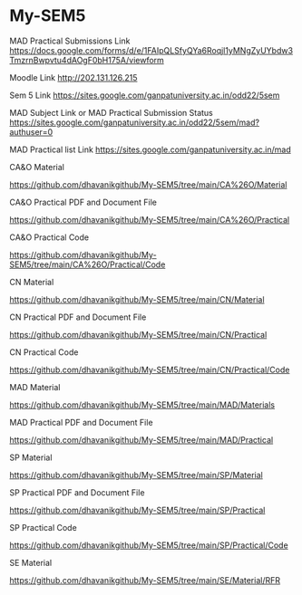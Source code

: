# My-SEM5


MAD Practical Submissions Link
https://docs.google.com/forms/d/e/1FAIpQLSfyQYa6Roqjl1yMNgZyUYbdw3TmzrnBwpvtu4dAOgF0bH175A/viewform


Moodle Link
http://202.131.126.215

Sem 5 Link
https://sites.google.com/ganpatuniversity.ac.in/odd22/5sem

MAD Subject Link or MAD Practical Submission Status
https://sites.google.com/ganpatuniversity.ac.in/odd22/5sem/mad?authuser=0

MAD Practical list Link
https://sites.google.com/ganpatuniversity.ac.in/mad



CA&O Material

https://github.com/dhavanikgithub/My-SEM5/tree/main/CA%26O/Material

CA&O Practical PDF and Document File

https://github.com/dhavanikgithub/My-SEM5/tree/main/CA%26O/Practical

CA&O Practical Code

https://github.com/dhavanikgithub/My-SEM5/tree/main/CA%26O/Practical/Code



CN Material

https://github.com/dhavanikgithub/My-SEM5/tree/main/CN/Material

CN Practical PDF and Document File

https://github.com/dhavanikgithub/My-SEM5/tree/main/CN/Practical

CN Practical Code

https://github.com/dhavanikgithub/My-SEM5/tree/main/CN/Practical/Code


MAD Material

https://github.com/dhavanikgithub/My-SEM5/tree/main/MAD/Materials

MAD Practical PDF and Document File

https://github.com/dhavanikgithub/My-SEM5/tree/main/MAD/Practical



SP Material

https://github.com/dhavanikgithub/My-SEM5/tree/main/SP/Material

SP Practical PDF and Document File

https://github.com/dhavanikgithub/My-SEM5/tree/main/SP/Practical

SP Practical Code

https://github.com/dhavanikgithub/My-SEM5/tree/main/SP/Practical/Code


SE Material

https://github.com/dhavanikgithub/My-SEM5/tree/main/SE/Material/RFR

